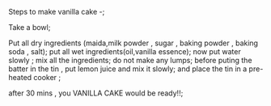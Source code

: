 Steps to make vanilla cake -;

Take a bowl;

Put all dry ingredients (maida,milk powder , sugar , baking powder , baking soda , salt);
put all wet ingredients(oil,vanilla essence);
now put water slowly ;
mix all the ingredients;
do not make any lumps;
before puting the batter in the tin , put lemon juice and mix it slowly;
and place the tin in a pre-heated cooker  ;

after 30 mins , you VANILLA CAKE would be ready!!;